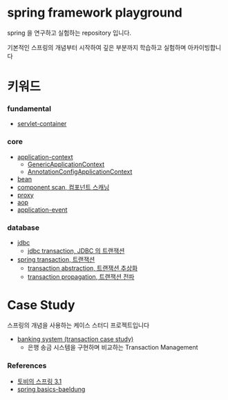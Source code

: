 # spring framework playground

spring 을 연구하고 실험하는 repository 입니다.

기본적인 스프링의 개념부터 시작하여 깊은 부분까지 학습하고 실험하며 아카이빙합니다

# 키워드

### fundamental

- [servlet-container](https://github.com/my-research/spring-framework/tree/master/servlet-container)

### core

- [application-context](#)
  - [GenericApplicationContext](#)
  - [AnnotationConfigApplicationContext](#)
- [bean](https://github.com/my-research/spring-framework/tree/master/bean)
- [component scan, 컴포넌트 스캐닝](https://github.com/my-research/spring-framework/tree/master/component-scan)
- [proxy](https://github.com/my-research/spring-framework/tree/master/proxy)
- [aop](https://github.com/my-research/spring-framework/tree/master/aop)
- [application-event](#)

### database

- [jdbc](https://github.com/my-research/spring-framework/tree/master/jdbc)
  - [jdbc transaction, JDBC 의 트랜잭션](https://github.com/my-research/spring-framework/tree/master/transaction-propagation)
- [spring transaction, 트랜잭션](https://github.com/my-research/spring-framework/tree/master/transaction)
  - [transaction abstraction, 트랜잭션 추상화](https://github.com/my-research/spring-framework/tree/master/transaction-propagation)
  - [transaction propagation, 트랜잭션 전파](https://github.com/my-research/spring-framework/tree/master/transaction-propagation)

# Case Study

스프링의 개념을 사용하는 케이스 스터디 프로젝트입니다

- [banking system (transaction case study)](#)
  - 은행 송금 시스템을 구현하며 비교하는 Transaction Management

### References

- [토비의 스프링 3.1](http://www.yes24.com/Product/Goods/7516911)
- [spring basics-baeldung](https://www.baeldung.com/category/spring-boot/tag/boot-basics)
